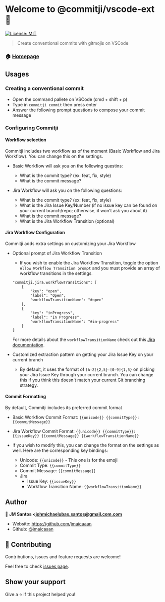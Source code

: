 # Welcome to @commitji/vscode-ext 👋
[![License: MIT](https://img.shields.io/badge/License-MIT-yellow.svg)](#)

> Create conventional commits with gitmojis on VSCode

### 🏠 [Homepage](https://github.com/jmaicaaan/commitji)

## Usages

### Creating a conventional commit

- Open the command pallete on VSCode (cmd + shift + p)
- Type in `commitji commit` then press enter
- Answer the following prompt questions to compose your commit message

### Configuring Commitji

#### Workflow selection

Commitji includes two workflow as of the moment (Basic Workflow and Jira Workflow). You can change this on the settings.
   
  - Basic Workflow will ask you on the following questins:
    - What is the commit type? (ex: feat, fix, style)
    - What is the commit message?

  - Jira Workflow will ask you on the following questions: 
    - What is the commit type? (ex: feat, fix, style)
    - What is the Jira Issue Key/Number (if no issue key can be found on your current branch/repo; otherwise, it won't ask you about it)
    - What is the commit message?
    - What is the Jira Workflow Transition (optional)

#### Jira Workflow Configuration
  
Commitji adds extra settings on customizing your Jira Workflow

  - Optional prompt of Jira Workflow Transition
    - If you wish to enable the Jira Workflow Transition, toggle the option `Allow Workflow Transition prompt` and you must provide an array of workflow transitions in the settings. 
    ```
    "commitji.jira.workflowTransitions": [
        {
            "key": "open",
            "label": "Open",
            "workflowTransitionName": "#open"
        },
        {
            "key": "inProgress",
            "label": "In Progress",
            "workflowTransitionName": "#in-progress"
        }
    ]
    ```
    For more details about the `workflowTransitionName` check out this [Jira documentation](https://confluence.atlassian.com/bitbucket/use-smart-commits-298979931.html).

  - Customized extraction pattern on getting your Jira Issue Key on your current branch
    - By default, it uses the format of `[A-Z]{2,5}-[0-9]{1,5}` on picking your Jira Issue Key through your current branch. You can change this if you think this doesn't match your current Git branching strategy.

#### Commit Formatting

By default, Commitji includes its preferred commit format

  - Basic Workflow Commit Format: `{{unicode}} {{commitType}}: {{commitMessage}}`

  - Jira Workflow Commit Format: `{{unicode}} {{commitType}}: {{issueKey}} {{commitMessage}} {{workflowTransitionName}}`

  - If you wish to modify this, you can change the format on the settings as well. Here are the corresponding key bindings:
    - Unicode: `{{unicode}}` - This one is for the emoji
    - Commit Type: `{{commitType}}`
    - Commit Message: `{{commitMessage}}`
    - Jira
      - Issue Key: `{{issueKey}}`
      - Workflow Transition Name: `{{workflowTransitionName}}`

## Author

👤 **JM Santos <johmichaelubas.santos@gmail.com.com**

* Website: https://github.com/jmaicaaan
* Github: [@jmaicaaan](https://github.com/jmaicaaan)

## 🤝 Contributing

Contributions, issues and feature requests are welcome!

Feel free to check [issues page](https://github.com/jmaicaaan/system-media/issues). 

## Show your support

Give a ⭐️ if this project helped you!
